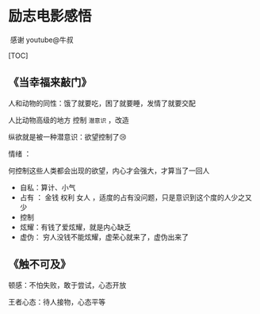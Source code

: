 # 				励志电影感悟

​										感谢 youtube@牛叔

[TOC]

##  《当幸福来敲门》

人和动物的同性：饿了就要吃，困了就要睡，发情了就要交配

人比动物高级的地方  控制 `潜意识` ，改造

纵欲就是被一种潜意识：欲望控制了:cry:



情绪 ：

何控制这些人类都会出现的欲望，内心才会强大，才算当了一回人

- 自私：算计、小气
- 占有 ： 金钱 权利 女人 ，适度的占有没问题，只是意识到这个度的人少之又少
- 控制
- 炫耀：有钱了爱炫耀，就是内心缺乏
- 虚伪： 穷人没钱不能炫耀，虚荣心就来了，虚伪出来了



## 《触不可及》

顿感：不怕失败，敢于尝试，心态开放



王者心态：待人接物，心态平等